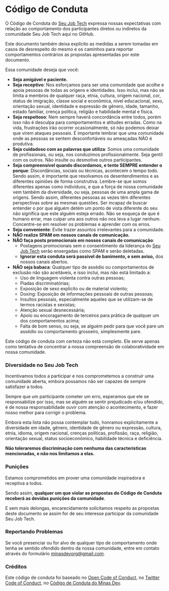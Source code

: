 # Código de Conduta

O Código de Conduta do [Seu Job Tech](https://seujob.tech/) expressa nossas expectativas com relação ao comportamento dos participantes diretos ou indiretos da comunidade Seu Job Tech aqui no GitHub. 

Este documento também deixa explícito as medidas a serem tomadas em casos de desrespeito do mesmo e os caminhos para reportar comportamentos contrários as propostas apresentadas por este documento.

Essa comunidade deseja que você:

* **Seja amigável e paciente.**
* **Seja receptivo**: Nos esforçamos para ser uma comunidade que acolhe e apoia pessoas de todas as origens e identidades. Isso inclui, mas não se limita a membros de qualquer raça, etnia, cultura, origem nacional, cor, status de imigração, classe social e econômica, nível educacional, sexo, orientação sexual, identidade e expressão de gênero, idade, tamanho, estado familiar, crença política, religião e habilidade mental e física.
* **Seja respeitoso**: Nem sempre haverá concordância entre todos, porém isso não é desculpa para comportamentos e atitudes erradas. Como na vida, frustrações irão ocorrer ocasionalmente, só não podemos deixar que virem ataques pessoais. É importante lembrar que uma comunidade onde as pessoas se sentem desconfortáveis ou ameaçadas NÃO é produtiva.
* **Seja cuidadoso com as palavras que utiliza**: Somos uma comunidade de profissionais, ou seja, nos conduzimos profissionalmente. Seja gentil com os outros. Não insulte ou desmotive outros participantes.
* **Seja compreensível quando discordamos, e tente SEMPRE entender o porque**: Discordâncias, sociais ou técnicas, acontecem o tempo todo. Sendo assim, é importante que resolvamos os desentendimentos e as diferentes opiniões de forma construtiva. Lembre-se que somos diferentes apenas como indivíduos, e que a força de nossa comunidade vem também da diversidade, ou seja, pessoas de uma ampla gama de origens. Sendo assim, diferentes pessoas as vezes têm diferentes perspectivas sobre as mesmas questões. Ser incapaz de buscar entender o por que alguém detém um ponto de vista diferente do seu não significa que este alguém esteja errado. Não se esqueça de que é humano errar, mas culpar uns aos outros não nos leva a lugar nenhum. Concentre-se em resolver os problemas e aprender com os erros.
* **Seja conveniente**: Evite trazer assuntos irrelevantes para a comunidade.
* **NÃO realize SPAM em nossos canais de comunicação.**
* **NÃO faça posts promocionais em nossos canais de comunicação**: 
  * Postagens promocionais sem o consentimento da liderança do [Seu Job Tech](https://seujob.tech/) serão enxergadas como SPAM e serão deletadas.
  * **Ignorar esta conduta será passível de banimento, e sem aviso,** dos nossos canais abertos.
* **NÃO seja babaca**: Qualquer tipo de assédio ou comportamentos de exclusão não são aceitáveis, e isso inclui, mas não está limitado a:
  * Uso de linguagem violenta contra outras pessoas;
  * Piadas discriminatórias;
  * Exposição de sexo explícito ou de material violento;
  * Doxing: Exposição de informações pessoais de outras pessoas;
  * Insultos pessoais, especialmente aqueles que se utilizam-se de termos racistas e sexistas;
  * Atenção sexual desnecessária;
  * Apoio ou encoragamento de terceiros para prática de qualquer um dos comportamentos acima;
  * Falta de bom senso, ou seja, se alguém pedir para que você pare um assédio ou comportamento grosseiro, simplesmente pare.

Este código de conduta com certeza não está completo. Ele serve apenas como tentativa de concentrar a nossa compreensão de colaboratividade em nossa comunidade.

### Diversidade no Seu Job Tech

Incentivamos todos a participar e nos comprometemos a construir uma comunidade aberta, embora possamos não ser capazes de sempre satisfazer a todos.

Sempre que um participante cometer um erro, esperamos que ele se responsabilize por isso, mas se alguém se sentir prejudicado e/ou ofendido, é de nossa responsabilidade ouvir com atenção o acontecimento, e fazer nosso melhor para corrigir o problema.

Embora esta lista não possa contemplar tudo, honramos explicitamente a diversidade em idade, gênero, identidade de gênero ou expressão, cultura, etnia, idioma, origem nacional, crenças políticas, profissão, raça, religião, orientação sexual, status socioeconômico, habilidade técnica e deficiência.

**Não toleraremos discriminação com nenhuma das características mencionadas, e não nos limitamos a elas.**

### Punições

Estamos comprometidos em prover uma comunidade inspiradora e receptiva a todos. 

Sendo assim, **qualquer um que violar as propostas do Código de Conduta receberá as devidas punições da comunidade**.

E sem mais delongas, encarecidamente solicitamos respeito as propostas deste documento se assim for de seu interesse participar da comunidade Seu Job Tech.

### Reportando Problemas

Se você presenciar ou for alvo de qualquer tipo de comportamento onde tenha se sentido ofendido dentro da nossa comunidade, entre em contato através do formulário <a href="https://docs.google.com/forms/d/e/1FAIpQLSc-76shflTWWnHBavgIS9cPHiNiY660khBcLWLoLoxpNFy0lw/viewform?usp=sf_link">minasdevorg@gmail.com</a>.

### Créditos

Este código de conduta foi baseado no [Open Code of Conduct](https://github.com/todogroup/opencodeofconduct), no [Twitter Code of Conduct](https://github.com/twitter/code-of-conduct), no [Código de Conduta do Minas Dev](https://github.com/minasdev/codigo-de-conduta). 

